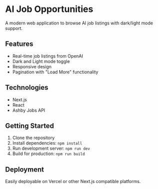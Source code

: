 # AI Job Opportunities

A modern web application to browse AI job listings with dark/light mode support.

## Features
- Real-time job listings from OpenAI
- Dark and Light mode toggle
- Responsive design
- Pagination with "Load More" functionality

## Technologies
- Next.js
- React
- Ashby Jobs API

## Getting Started
1. Clone the repository
2. Install dependencies: `npm install`
3. Run development server: `npm run dev`
4. Build for production: `npm run build`

## Deployment
Easily deployable on Vercel or other Next.js compatible platforms.
